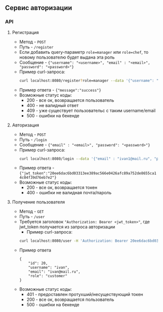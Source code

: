 
## Сервис авторизации

### API
 1. Регистрация 

    - Метод - `POST`
    - Путь - `/register` 
    - Если добавить query-параметр `role=manager` или `role=chef`, то новому пользователю будет выдана эта роль 
    - Сообщение - ```{"username": "<username>", "email" : "<email>", "password": "<password>"}```
    - Пример curl-запроса:
      ```sh
      curl localhost:8080/register?role=manager --data '{"username": "ivan", "email" : "ivan@mail.ru", "password": "ivan"}' -vv
      ```
    - Пример ответа - `{"message":"success"}`
    - Возможные статус коды:
        - 200 - все ок, возвращается пользователь
        - 400 - не валидный ответ
        - 409 - уже существует пользовательс с таким username/email 
        - 500 - ошибки на бекенде
    
  2. Авторизация
     - Метод - `POST`
     - Путь - `/login`
     - Сообщение - ```{"email" : "<email>", "password": "<password>"}```
     - Пример curl-запроса:
       ```sh
       curl localhost:8080/login --data '{"email" : "ivan1@mail.ru", "password": "ivan"}' -vv
       ```
     - Пример ответа - `{"jwt_token":"20ee6dac6bd03313ee389ac566e0426afc89a752de8655ca14c04f39d76eb7e2"}`
     - Возможные статус коды:
       - 200 - все ок, возвращается токен
       - 400 - ошибки не валидная почта/пароль
  3. Получение пользователя
     - Метод - `GET`
     - Путь - `/user`
     - Требуется заголовок `"Authorization: Bearer <jwt_token>"`, где jwt_token получается из запроса авторизации
         - Пример curl-запроса:
       ```sh
       curl localhost:8080/user -H 'Authorization: Bearer 20ee6dac6bd03313ee389ac566e0426afc89a752de8655ca14c04f39d76eb7e2' -vv
       ```
     - Пример ответа 
       ```
       {
           "id": 20,
           "username": "ivan",
           "email": "ivan@mail.ru",
           "role": "customer"
       }
       ```
     - Возможные статус коды:
       - 401 - предоставлен протухший/несуществующий токен
       - 200 - все ок, возвращается пользователь
       - 500 - ошибки на бекенде
